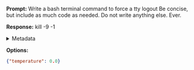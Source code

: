 **Prompt:**
Write a bash terminal command to force a tty logout Be concise, but include as much code as needed. Do not write anything else. Ever.


**Response:**
kill -9 -1

<details><summary>Metadata</summary>

- Duration: 775 ms
- Datetime: 2023-09-23T20:55:46.189697
- Model: gpt-3.5-turbo-0613

</details>

**Options:**
```json
{"temperature": 0.0}
```

